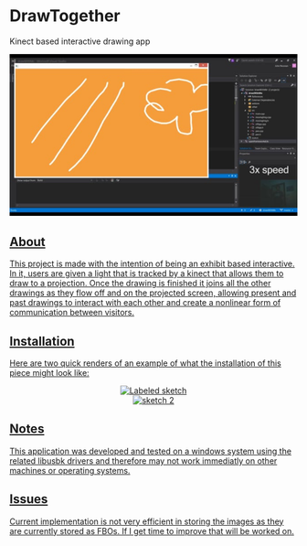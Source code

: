 # DrawTogether
Kinect based interactive drawing app

<div align="center">
  <a href="https://vimeo.com/288469348"> <img alt="Program Demo" src="https://github.com/JohnENoonan/DrawTogether/blob/master/videoImg.jpg"/> 
</div>

## About
This project is made with the intention of being an exhibit based interactive. In it, users are given a light that is tracked by a kinect that allows them to draw to a projection. Once the drawing is finished it joins all the other drawings as they flow off and on the projected screen, allowing present and past drawings to interact with each other and create a nonlinear form of communication between visitors.

## Installation
Here are two quick renders of an example of what the installation of this piece might look like:
<div align="center">
  <img alt="Labeled sketch" src="https://i.imgur.com/Yqi5eKt.png"/>  
</div>

<div align="center">
  <img alt="sketch 2" src="https://i.imgur.com/wExSqJP.png"/>  
</div>

## Notes
This application was developed and tested on a windows system using the related libusbk drivers and therefore may not work immediatly on other machines or operating systems. 

## Issues
Current implementation is not very efficient in storing the images as they are currently stored as FBOs. If I get time to improve that will be worked on. 


